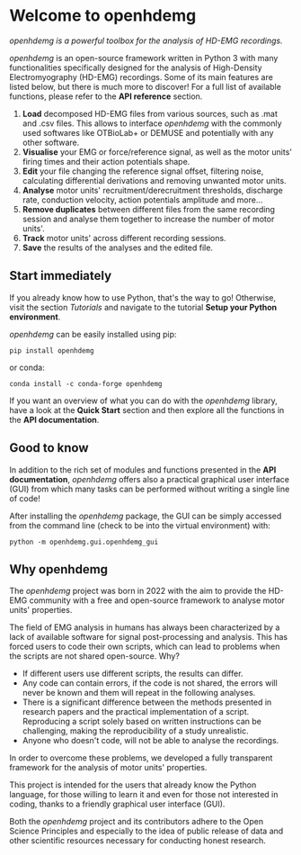 # Welcome to openhdemg

*openhdemg is a powerful toolbox for the analysis of HD-EMG recordings.*

*openhdemg* is an open-source framework written in Python 3 with many
functionalities specifically designed for the analysis of High-Density
Electromyography (HD-EMG) recordings.
Some of its main features are listed below, but there is much more to
discover! For a full list of available functions, please refer to the
**API reference** section.

1. **Load** decomposed HD-EMG files from various sources, such as .mat and
.csv files. This allows to interface *openhdemg* with the commonly used
softwares like OTBioLab+ or DEMUSE and potentially with any other software.
2. **Visualise** your EMG or force/reference signal, as well as the motor
units' firing times and their action potentials shape.
3. **Edit** your file changing the reference signal offset, filtering noise,
calculating differential derivations and removing unwanted motor units.
4. **Analyse** motor units' recruitment/derecruitment thresholds, discharge
rate, conduction velocity, action potentials amplitude and more...
5. **Remove duplicates** between different files from the same recording
session and analyse them together to increase the number of motor units'.
6. **Track** motor units' across different recording sessions.
7. **Save** the results of the analyses and the edited file.

## Start immediately
If you already know how to use Python, that's the way to go!
Otherwise, visit the section *Tutorials* and navigate to the
tutorial **Setup your Python environment**.

*openhdemg* can be easily installed using pip:

```shell
pip install openhdemg
```

or conda:

```shell
conda install -c conda-forge openhdemg
```

If you want an overview of what you can do with the *openhdemg* library, have
a look at the **Quick Start** section and then explore all the
functions in the **API documentation**.

## Good to know
In addition to the rich set of modules and functions presented in the
**API documentation**, *openhdemg* offers also a practical
graphical user interface (GUI) from which many tasks can be performed without
writing a single line of code!

After installing the *openhdemg* package, the GUI can be simply accessed from
the command line (check to be into the virtual environment) with:

```shell
python -m openhdemg.gui.openhdemg_gui
```

## Why openhdemg
The *openhdemg* project was born in 2022 with the aim to provide the HD-EMG
community with a free and open-source framework to analyse motor units'
properties.

The field of EMG analysis in humans has always been characterized by a lack of
available software for signal post-processing and analysis. This has forced
users to code their own scripts, which can lead to problems when the scripts
are not shared open-source. Why?

- If different users use different scripts, the results can differ.
- Any code can contain errors, if the code is not shared, the errors will
never be known and them will repeat in the following analyses.
- There is a significant difference between the methods presented in research
papers and the practical implementation of a script. Reproducing a script
solely based on written instructions can be challenging, making the
reproducibility of a study unrealistic.
- Anyone who doesn't code, will not be able to analyse the recordings.

In order to overcome these problems, we developed a fully transparent
framework for the analysis of motor units' properties.

This project is intended for the users that already know the Python language,
for those willing to learn it and even for those not interested in coding,
thanks to a friendly graphical user interface (GUI).

Both the *openhdemg* project and its contributors adhere to the
Open Science Principles and especially to the idea of public release 
of data and other scientific resources necessary for conducting honest
research.
